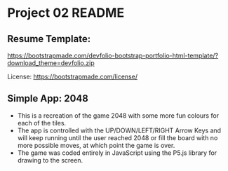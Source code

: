 # Project 02 README

## Resume Template: 

https://bootstrapmade.com/devfolio-bootstrap-portfolio-html-template/?download_theme=devfolio.zip

License: https://bootstrapmade.com/license/

## Simple App: 2048

- This is a recreation of the game 2048 with some more fun colours for each of the tiles.
- The app is controlled with the UP/DOWN/LEFT/RIGHT Arrow Keys and will keep running until the user reached 2048 or fill the board with no more possible moves, at which point the game is over.
- The game was coded entirely in JavaScript using the P5.js library for drawing to the screen.
